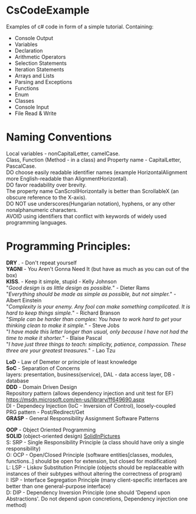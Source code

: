 # CsCodeExample
Examples of c# code in form of a simple tutorial.
Containing:
- Console Output
- Variables
- Declaration
- Arithmetic Operators
- Selection Statements
- Iteration Statements
- Arrays and Lists
- Parsing and Exceptions
- Functions
- Enum
- Classes
- Console Input
- File Read & Write

# Naming Conventions
Local variables - nonCapitalLetter, camelCase.  
Class, Function (Method - in a class) and Property name - CapitalLetter, PascalCase.  
DO choose easily readable identifier names (example HorizontalAlignment more English-readable than AlignmentHorizontal).  
DO favor readability over brevity.  
The property name CanScrollHorizontally is better than ScrollableX (an obscure reference to the X-axis).  
DO NOT use underscores(Hungarian notation), hyphens, or any other nonalphanumeric characters.  
AVOID using identifiers that conflict with keywords of widely used programming languages.  

# Programming Principles:
**DRY** . - Don't repeat yourself  
**YAGNI** - You Aren't Gonna Need It (but have as much as you can out of the box)  
**KISS**. - Keep it simple, stupid - Kelly Johnson  
	"*Good design is as little design as possible.*" - Dieter Rams  
	"*Everything should be made as simple as possible, but not simpler.*" - Albert Einstein  
	"*Complexity is your enemy. Any fool can make something complicated. It is hard to keep things simple.*" - Richard Branson  
	"*Simple can be harder than complex: You have to work hard to get your thinking clean to make it simple.*" - Steve Jobs  
	"*I have made this letter longer than usual, only because I have not had the time to make it shorter.*" - Blaise Pascal  
	"*I have just three things to teach: simplicity, patience, compassion. These three are your greatest treasures.*" - Lao Tzu  

**LoD**   - Law of Demeter or principle of least knowledge  
**SoC**   - Separation of Concerns  
		layers: presentation, business(service), DAL - data access layer, DB - database  
**DDD**   - Domain Driven Design  
	Repository pattern (allows dependency injection and unit test for EF)  
		https://msdn.microsoft.com/en-us/library/ff649690.aspx  
	DI - Dependecy Injection (IoC - Inversion of Control), loosely-coupled  
PRG pattern - Post/Redirect/Get  
**GRASP** - General Responsibility Assignment Software Patterns  

**OOP** - Object Oriented Programming  
**SOLID** (object-oriented design) [SolidInPictures](https://lostechies.com/derickbailey/2009/02/11/solid-development-principles-in-motivational-pictures/)  
S: SRP - Single Responsibility Principle (a class should have only a single responsibility)  
O: OCP - Open/Closed Principle (software entities[classes, modules, functions..] should be open for extension, but closed for modification)  
L: LSP - Liskov Substitution Principle (objects should be replaceable with instances of their subtypes without altering the correctness of program)  
I: ISP - Interface Segregation Principle (many client-specific interfaces are better than one general-purpose interface)  
D: DIP - Dependency Inversion Principle (one should 'Depend upon Abstractions'. Do not depend upon concretions, Dependency injection one method)  
